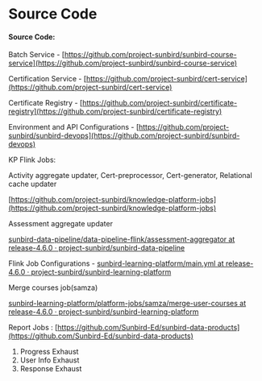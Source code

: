 # Source Code

#### Source Code:

Batch Service - [https://github.com/project-sunbird/sunbird-course-service](https://github.com/project-sunbird/sunbird-course-service)

Certification Service - [https://github.com/project-sunbird/cert-service](https://github.com/project-sunbird/cert-service)

Certificate Registry - [https://github.com/project-sunbird/certificate-registry](https://github.com/project-sunbird/certificate-registry)

Environment and API Configurations - [https://github.com/project-sunbird/sunbird-devops](https://github.com/project-sunbird/sunbird-devops)

KP Flink Jobs:&#x20;

Activity aggregate updater, Cert-preprocessor, Cert-generator, Relational cache updater

[https://github.com/project-sunbird/knowledge-platform-jobs](https://github.com/project-sunbird/knowledge-platform-jobs)

Assessment aggregate updater

[sunbird-data-pipeline/data-pipeline-flink/assessment-aggregator at release-4.6.0 · project-sunbird/sunbird-data-pipeline](https://github.com/project-sunbird/sunbird-data-pipeline/tree/release-4.6.0/data-pipeline-flink/assessment-aggregator)

Flink Job Configurations - [sunbird-learning-platform/main.yml at release-4.6.0 · project-sunbird/sunbird-learning-platform](https://github.com/project-sunbird/sunbird-learning-platform/blob/release-4.6.0/kubernetes/ansible/roles/flink-jobs-deploy/defaults/main.yml)

Merge courses job(samza)

[sunbird-learning-platform/platform-jobs/samza/merge-user-courses at release-4.6.0 · project-sunbird/sunbird-learning-platform](https://github.com/project-sunbird/sunbird-learning-platform/tree/release-4.6.0/platform-jobs/samza/merge-user-courses)

Report Jobs : [https://github.com/Sunbird-Ed/sunbird-data-products](https://github.com/Sunbird-Ed/sunbird-data-products)

1. Progress Exhaust
2. User Info Exhaust
3. Response Exhaust
